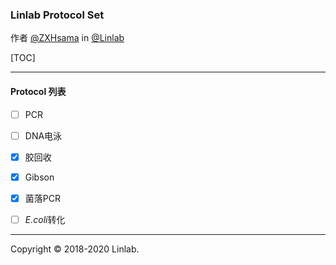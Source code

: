 ### Linlab Protocol Set

作者 [@ZXHsama](mailto:zxhsama@pku.edu.cn) in [@Linlab](http://cqb.pku.edu.cn/kxdw/zxjs/lyh/254790.shtml)

[TOC]

-----

#### Protocol 列表 

-[ ] PCR
-[ ] DNA电泳
-[x] 胶回收
-[x] Gibson
-[x] 菌落PCR
-[ ] *E.coli*转化




-----

Copyright © 2018-2020 Linlab.


